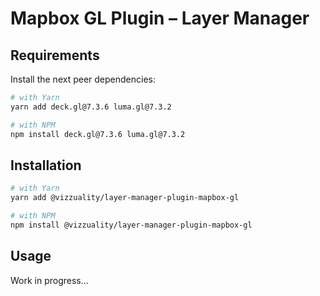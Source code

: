 # Mapbox GL Plugin – Layer Manager

## Requirements
Install the next peer dependencies: 
```sh
# with Yarn
yarn add deck.gl@7.3.6 luma.gl@7.3.2

# with NPM
npm install deck.gl@7.3.6 luma.gl@7.3.2
```


## Installation
```sh
# with Yarn
yarn add @vizzuality/layer-manager-plugin-mapbox-gl

# with NPM
npm install @vizzuality/layer-manager-plugin-mapbox-gl
```

## Usage
Work in progress...


